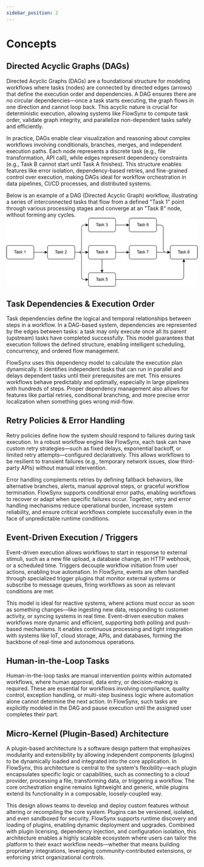```yaml
---
sidebar_position: 2
---
```


# Concepts

## Directed Acyclic Graphs (DAGs)
Directed Acyclic Graphs (DAGs) are a foundational structure for modeling workflows where tasks (nodes) are connected by directed edges (arrows) that define the execution order and dependencies. A DAG ensures there are no circular dependencies—once a task starts executing, the graph flows in one direction and cannot loop back. This acyclic nature is crucial for deterministic execution, allowing systems like FlowSynx to compute task order, validate graph integrity, and parallelize non-dependent tasks safely and efficiently.

In practice, DAGs enable clear visualization and reasoning about complex workflows involving conditionals, branches, merges, and independent execution paths. Each node represents a discrete task (e.g., file transformation, API call), while edges represent dependency constraints (e.g., Task B cannot start until Task A finishes). This structure enables features like error isolation, dependency-based retries, and fine-grained control over execution, making DAGs ideal for workflow orchestration in data pipelines, CI/CD processes, and distributed systems.

Below is an example of a DAG (Directed Acyclic Graph) workflow, illustrating a series of interconnected tasks that flow from a defined "Task 1" point through various processing stages and converge at an "Task 8" node, without forming any cycles.
<img src="/img/DAG-example.jpg" />

## Task Dependencies & Execution Order
Task dependencies define the logical and temporal relationships between steps in a workflow. In a DAG-based system, dependencies are represented by the edges between tasks: a task may only execute once all its parent (upstream) tasks have completed successfully. This model guarantees that execution follows the defined structure, enabling intelligent scheduling, concurrency, and ordered flow management.

FlowSynx uses this dependency model to calculate the execution plan dynamically. It identifies independent tasks that can run in parallel and delays dependent tasks until their prerequisites are met. This ensures workflows behave predictably and optimally, especially in large pipelines with hundreds of steps. Proper dependency management also allows for features like partial retries, conditional branching, and more precise error localization when something goes wrong mid-flow.

## Retry Policies & Error Handling
Retry policies define how the system should respond to failures during task execution. In a robust workflow engine like FlowSynx, each task can have custom retry strategies—such as fixed delays, exponential backoff, or limited retry attempts—configured declaratively. This allows workflows to be resilient to transient failures (e.g., temporary network issues, slow third-party APIs) without manual intervention.

Error handling complements retries by defining fallback behaviors, like alternative branches, alerts, manual approval steps, or graceful workflow termination. FlowSynx supports conditional error paths, enabling workflows to recover or adapt when specific failures occur. Together, retry and error handling mechanisms reduce operational burden, increase system reliability, and ensure critical workflows complete successfully even in the face of unpredictable runtime conditions.

## Event-Driven Execution / Triggers
Event-driven execution allows workflows to start in response to external stimuli, such as a new file upload, a database change, an HTTP webhook, or a scheduled time. Triggers decouple workflow initiation from user actions, enabling true automation. In FlowSynx, events are often handled through specialized trigger plugins that monitor external systems or subscribe to message queues, firing workflows as soon as relevant conditions are met.

This model is ideal for reactive systems, where actions must occur as soon as something changes—like ingesting new data, responding to customer activity, or syncing systems in real time. Event-driven execution makes workflows more dynamic and efficient, supporting both polling and push-based mechanisms. It enables continuous processing and tight integration with systems like IoT, cloud storage, APIs, and databases, forming the backbone of real-time and autonomous operations.

## Human-in-the-Loop Tasks
Human-in-the-loop tasks are manual intervention points within automated workflows, where human approval, data entry, or decision-making is required. These are essential for workflows involving compliance, quality control, exception handling, or multi-step business logic where automation alone cannot determine the next action. In FlowSynx, such tasks are explicitly modeled in the DAG and pause execution until the assigned user completes their part.

## Micro-Kernel (Plugin-Based) Architecture
A plugin-based architecture is a software design pattern that emphasizes modularity and extensibility by allowing independent components (plugins) to be dynamically loaded and integrated into the core application. In FlowSynx, this architecture is central to the system's flexibility—each plugin encapsulates specific logic or capabilities, such as connecting to a cloud provider, processing a file, transforming data, or triggering a workflow. The core orchestration engine remains lightweight and generic, while plugins extend its functionality in a composable, loosely-coupled way.

This design allows teams to develop and deploy custom features without altering or recompiling the core system. Plugins can be versioned, isolated, and even sandboxed for security. FlowSynx supports runtime discovery and loading of plugins, enabling dynamic deployment and upgrades. Combined with plugin licensing, dependency injection, and configuration isolation, this architecture enables a highly scalable ecosystem where users can tailor the platform to their exact workflow needs—whether that means building proprietary integrations, leveraging community-contributed extensions, or enforcing strict organizational controls.